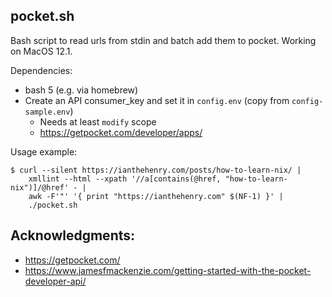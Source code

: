 ## pocket.sh

Bash script to read urls from stdin and batch add them to pocket. Working on
MacOS 12.1.

Dependencies:
- bash 5 (e.g. via homebrew)
- Create an API consumer_key and set it in `config.env` (copy from
  `config-sample.env`)
    - Needs at least `modify` scope
    - https://getpocket.com/developer/apps/

Usage example:

```console
$ curl --silent https://ianthehenry.com/posts/how-to-learn-nix/ |
    xmllint --html --xpath '//a[contains(@href, "how-to-learn-nix")]/@href' - |
    awk -F'"' '{ print "https://ianthehenry.com" $(NF-1) }' |
    ./pocket.sh
```

## Acknowledgments:

- https://getpocket.com/
- https://www.jamesfmackenzie.com/getting-started-with-the-pocket-developer-api/
